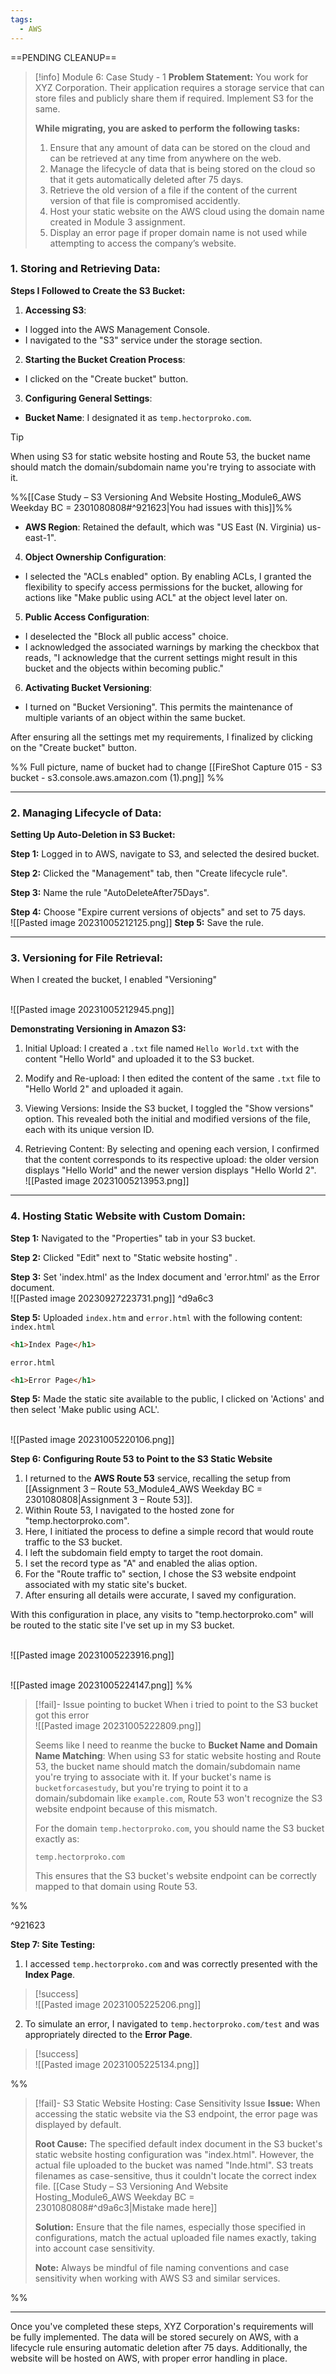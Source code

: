 ```yaml
---
tags:
  - AWS
---
```

==PENDING CLEANUP==
 

> [!info] Module 6: Case Study - 1 
> **Problem Statement:** 
> You work for XYZ Corporation. Their application requires a storage service that can store files and publicly share them if required. Implement S3 for the same. 
> 
> **While migrating, you are asked to perform the following tasks:** 
> 1. Ensure that any amount of data can be stored on the cloud and can be retrieved at any time from anywhere on the web. 
> 2. Manage the lifecycle of data that is being stored on the cloud so that it gets automatically deleted after 75 days. 
> 3. Retrieve the old version of a file if the content of the current version of that file is compromised accidently. 
> 4. Host your static website on the AWS cloud using the domain name created in Module 3 assignment. 
> 5. Display an error page if proper domain name is not used while attempting to access the company’s website. 

### **1. Storing and Retrieving Data:**

**Steps I Followed to Create the S3 Bucket:**

1. **Accessing S3**:
- I logged into the AWS Management Console.
- I navigated to the "S3" service under the storage section.
  
2. **Starting the Bucket Creation Process**:
- I clicked on the "Create bucket" button.
  
3. **Configuring General Settings**:
- **Bucket Name**: I designated it as `temp.hectorproko.com`.

> [!tip]
>   When using S3 for static website hosting and Route 53, the bucket name should match the domain/subdomain name you're trying to associate with it.

%%[[Case Study – S3 Versioning And Website Hosting_Module6_AWS Weekday BC = 2301080808#^921623|You had issues with this]]%%

- **AWS Region**: Retained the default, which was "US East (N. Virginia) us-east-1".
  
4. **Object Ownership Configuration**:
- I selected the "ACLs enabled" option. By enabling ACLs, I granted the flexibility to specify access permissions for the bucket, allowing for actions like "Make public using ACL" at the object level later on.
  
5. **Public Access Configuration**:
- I deselected the "Block all public access" choice.
- I acknowledged the associated warnings by marking the checkbox that reads, "I acknowledge that the current settings might result in this bucket and the objects within becoming public."
  
6. **Activating Bucket Versioning**:
- I turned on "Bucket Versioning". This permits the maintenance of multiple variants of an object within the same bucket.

After ensuring all the settings met my requirements, I finalized by clicking on the "Create bucket" button.

%% Full picture, name of bucket had to change
[[FireShot Capture 015 - S3 bucket - s3.console.aws.amazon.com (1).png]]
%%

---

### **2. Managing Lifecycle of Data:**

**Setting Up Auto-Deletion in S3 Bucket:**

**Step 1:** Logged in to AWS, navigate to S3, and selected the desired bucket.

**Step 2:** Clicked the "Management" tab, then "Create lifecycle rule".

**Step 3:** Name the rule "AutoDeleteAfter75Days".

**Step 4:** Choose "Expire current versions of objects" and set to 75 days.
<br>![[Pasted image 20231005212125.png]]
**Step 5:** Save the rule.

---

### **3. Versioning for File Retrieval:**

When I created the bucket, I enabled "Versioning" 

<br>![[Pasted image 20231005212945.png]]

**Demonstrating Versioning in Amazon S3:**

1. Initial Upload:
I created a `.txt` file named `Hello World.txt` with the content "Hello World" and uploaded it to the S3 bucket.

2. Modify and Re-upload:
I then edited the content of the same `.txt` file to "Hello World 2" and uploaded it again.

3. Viewing Versions:
Inside the S3 bucket, I toggled the "Show versions" option. This revealed both the initial and modified versions of the file, each with its unique version ID.

4. Retrieving Content:
By selecting and opening each version, I confirmed that the content corresponds to its respective upload: the older version displays "Hello World" and the newer version displays "Hello World 2".
<br>![[Pasted image 20231005213953.png]]


---

### **4. Hosting Static Website with Custom Domain:**

**Step 1:** Navigated to the "Properties" tab in your S3 bucket.

**Step 2:** Clicked "Edit" next to  "Static website hosting" .

**Step 3:** Set 'index.html' as the Index document and 'error.html' as the Error document.
<br>![[Pasted image 20230927223731.png]] ^d9a6c3

**Step 5:** Uploaded `index.htm` and `error.html` with the following content:
`index.html`
```html
<h1>Index Page</h1>
```
`error.html`
```html
<h1>Error Page</h1>
```

**Step 5:** Made the static site available to the public, I clicked on 'Actions' and then select 'Make public using ACL'.

<br>![[Pasted image 20231005220106.png]]

**Step 6: Configuring Route 53 to Point to the S3 Static Website**

1. I returned to the **AWS Route 53** service, recalling the setup from [[Assignment 3 – Route 53_Module4_AWS Weekday BC = 2301080808|Assignment 3 – Route 53]].
2. Within Route 53, I navigated to the hosted zone for "temp.hectorproko.com".
3. Here, I initiated the process to define a simple record that would route traffic to the S3 bucket.
4. I left the subdomain field empty to target the root domain.
5. I set the record type as "A" and enabled the alias option.
6. For the "Route traffic to" section, I chose the S3 website endpoint associated with my static site's bucket.
7. After ensuring all details were accurate, I saved my configuration.

With this configuration in place, any visits to "temp.hectorproko.com" will be routed to the static site I've set up in my S3 bucket.

<br>![[Pasted image 20231005223916.png]]

<br>![[Pasted image 20231005224147.png]]
%%
> [!fail]- Issue pointing to bucket
> When i tried to point to the S3 bucket got this error
> <br>![[Pasted image 20231005222809.png]]
> 
> Seems like I need to reanme the bucke to 
> **Bucket Name and Domain Name Matching**: When using S3 for static website hosting and Route 53, the bucket name should match the domain/subdomain name you're trying to associate with it. If your bucket's name is `bucketforcasestudy`, but you're trying to point it to a domain/subdomain like `example.com`, Route 53 won't recognize the S3 website endpoint because of this mismatch.
> 
> For the domain `temp.hectorproko.com`, you should name the S3 bucket exactly as:
> 
> `temp.hectorproko.com`
> 
> This ensures that the S3 bucket's website endpoint can be correctly mapped to that domain using Route 53.

%%

^921623


**Step 7: Site Testing:**

1. I accessed `temp.hectorproko.com` and was correctly presented with the **Index Page**.

> [!success]
>    <br>![[Pasted image 20231005225206.png]]

 
2. To simulate an error, I navigated to `temp.hectorproko.com/test` and was appropriately directed to the **Error Page**.

> [!success]
>    <br>![[Pasted image 20231005225134.png]]









%%
> [!fail]- S3 Static Website Hosting: Case Sensitivity Issue
> **Issue:** When accessing the static website via the S3 endpoint, the error page was displayed by default.
> 
> **Root Cause:** The specified default index document in the S3 bucket's static website hosting configuration was "index.html". However, the actual file uploaded to the bucket was named "Inde.html". S3 treats filenames as case-sensitive, thus it couldn't locate the correct index file.
>  [[Case Study – S3 Versioning And Website Hosting_Module6_AWS Weekday BC = 2301080808#^d9a6c3|Mistake made here]]
> 
> **Solution:** Ensure that the file names, especially those specified in configurations, match the actual uploaded file names exactly, taking into account case sensitivity.
> 
> **Note:** Always be mindful of file naming conventions and case sensitivity when working with AWS S3 and similar services.

%%

---

Once you've completed these steps, XYZ Corporation's requirements will be fully implemented. The data will be stored securely on AWS, with a lifecycle rule ensuring automatic deletion after 75 days. Additionally, the website will be hosted on AWS, with proper error handling in place.



